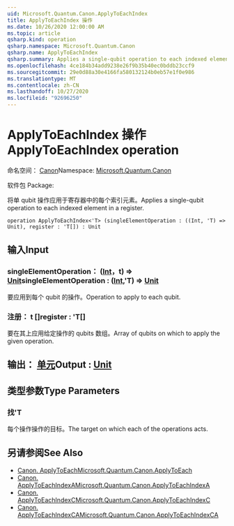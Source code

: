 ```yaml
---
uid: Microsoft.Quantum.Canon.ApplyToEachIndex
title: ApplyToEachIndex 操作
ms.date: 10/26/2020 12:00:00 AM
ms.topic: article
qsharp.kind: operation
qsharp.namespace: Microsoft.Quantum.Canon
qsharp.name: ApplyToEachIndex
qsharp.summary: Applies a single-qubit operation to each indexed element in a register.
ms.openlocfilehash: 4ce184b34add9238e26f9b35b40ec0bddb23ccf9
ms.sourcegitcommit: 29e0d88a30e4166fa580132124b0eb57e1f0e986
ms.translationtype: MT
ms.contentlocale: zh-CN
ms.lasthandoff: 10/27/2020
ms.locfileid: "92696250"
---
```

# <a name="applytoeachindex-operation"></a><span data-ttu-id="19a64-102">ApplyToEachIndex 操作</span><span class="sxs-lookup"><span data-stu-id="19a64-102">ApplyToEachIndex operation</span></span>

<span data-ttu-id="19a64-103">命名空间： [Canon](xref:Microsoft.Quantum.Canon)</span><span class="sxs-lookup"><span data-stu-id="19a64-103">Namespace: [Microsoft.Quantum.Canon](xref:Microsoft.Quantum.Canon)</span></span>

<span data-ttu-id="19a64-104">软件包 [](https://nuget.org/packages/)</span><span class="sxs-lookup"><span data-stu-id="19a64-104">Package: [](https://nuget.org/packages/)</span></span>


<span data-ttu-id="19a64-105">将单 qubit 操作应用于寄存器中的每个索引元素。</span><span class="sxs-lookup"><span data-stu-id="19a64-105">Applies a single-qubit operation to each indexed element in a register.</span></span>

```qsharp
operation ApplyToEachIndex<'T> (singleElementOperation : ((Int, 'T) => Unit), register : 'T[]) : Unit
```


## <a name="input"></a><span data-ttu-id="19a64-106">输入</span><span class="sxs-lookup"><span data-stu-id="19a64-106">Input</span></span>

### <a name="singleelementoperation--intt--unit"></a><span data-ttu-id="19a64-107">singleElementOperation： ([Int](xref:microsoft.quantum.lang-ref.int)，t) => [Unit](xref:microsoft.quantum.lang-ref.unit)</span><span class="sxs-lookup"><span data-stu-id="19a64-107">singleElementOperation : ([Int](xref:microsoft.quantum.lang-ref.int),'T) => [Unit](xref:microsoft.quantum.lang-ref.unit)</span></span> 

<span data-ttu-id="19a64-108">要应用到每个 qubit 的操作。</span><span class="sxs-lookup"><span data-stu-id="19a64-108">Operation to apply to each qubit.</span></span>


### <a name="register--t"></a><span data-ttu-id="19a64-109">注册： t []</span><span class="sxs-lookup"><span data-stu-id="19a64-109">register : 'T[]</span></span>

<span data-ttu-id="19a64-110">要在其上应用给定操作的 qubits 数组。</span><span class="sxs-lookup"><span data-stu-id="19a64-110">Array of qubits on which to apply the given operation.</span></span>



## <a name="output--unit"></a><span data-ttu-id="19a64-111">输出： [单元](xref:microsoft.quantum.lang-ref.unit)</span><span class="sxs-lookup"><span data-stu-id="19a64-111">Output : [Unit](xref:microsoft.quantum.lang-ref.unit)</span></span>



## <a name="type-parameters"></a><span data-ttu-id="19a64-112">类型参数</span><span class="sxs-lookup"><span data-stu-id="19a64-112">Type Parameters</span></span>

### <a name="t"></a><span data-ttu-id="19a64-113">找</span><span class="sxs-lookup"><span data-stu-id="19a64-113">'T</span></span>

<span data-ttu-id="19a64-114">每个操作操作的目标。</span><span class="sxs-lookup"><span data-stu-id="19a64-114">The target on which each of the operations acts.</span></span>

## <a name="see-also"></a><span data-ttu-id="19a64-115">另请参阅</span><span class="sxs-lookup"><span data-stu-id="19a64-115">See Also</span></span>

- [<span data-ttu-id="19a64-116">Canon. ApplyToEach</span><span class="sxs-lookup"><span data-stu-id="19a64-116">Microsoft.Quantum.Canon.ApplyToEach</span></span>](xref:Microsoft.Quantum.Canon.ApplyToEach)
- [<span data-ttu-id="19a64-117">Canon. ApplyToEachIndexA</span><span class="sxs-lookup"><span data-stu-id="19a64-117">Microsoft.Quantum.Canon.ApplyToEachIndexA</span></span>](xref:Microsoft.Quantum.Canon.ApplyToEachIndexA)
- [<span data-ttu-id="19a64-118">Canon. ApplyToEachIndexC</span><span class="sxs-lookup"><span data-stu-id="19a64-118">Microsoft.Quantum.Canon.ApplyToEachIndexC</span></span>](xref:Microsoft.Quantum.Canon.ApplyToEachIndexC)
- [<span data-ttu-id="19a64-119">Canon. ApplyToEachIndexCA</span><span class="sxs-lookup"><span data-stu-id="19a64-119">Microsoft.Quantum.Canon.ApplyToEachIndexCA</span></span>](xref:Microsoft.Quantum.Canon.ApplyToEachIndexCA)